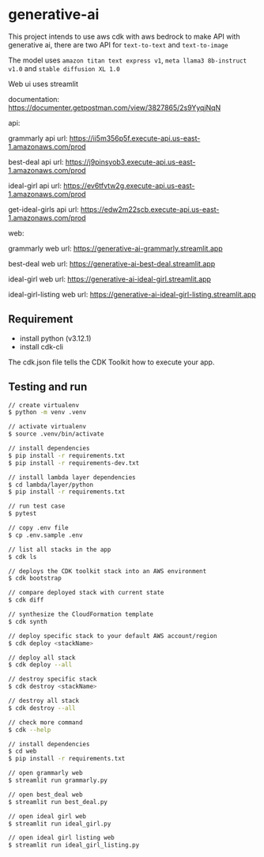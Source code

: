 # generative-ai

This project intends to use aws cdk with aws bedrock to make API with generative ai, there are two API for `text-to-text` and `text-to-image`

The model uses `amazon titan text express v1`, `meta llama3 8b-instruct v1.0` and `stable diffusion XL 1.0`

Web ui uses streamlit

documentation: <https://documenter.getpostman.com/view/3827865/2s9YyqjNqN>

api:

grammarly api url: <https://ii5m356p5f.execute-api.us-east-1.amazonaws.com/prod>

best-deal api url: <https://j9pinsyob3.execute-api.us-east-1.amazonaws.com/prod>

ideal-girl api url: <https://ev6tfvtw2g.execute-api.us-east-1.amazonaws.com/prod>

get-ideal-girls api url: <https://edw2m22scb.execute-api.us-east-1.amazonaws.com/prod>

web:

grammarly web url: <https://generative-ai-grammarly.streamlit.app>

best-deal web url: <https://generative-ai-best-deal.streamlit.app>

ideal-girl web url: <https://generative-ai-ideal-girl.streamlit.app>

ideal-girl-listing web url: <https://generative-ai-ideal-girl-listing.streamlit.app>

## Requirement

- install python (v3.12.1)
- install cdk-cli

The cdk.json file tells the CDK Toolkit how to execute your app.

## Testing and run

```zsh
// create virtualenv
$ python -m venv .venv

// activate virtualenv
$ source .venv/bin/activate

// install dependencies
$ pip install -r requirements.txt
$ pip install -r requirements-dev.txt

// install lambda layer dependencies
$ cd lambda/layer/python
$ pip install -r requirements.txt

// run test case
$ pytest
```

```zsh
// copy .env file
$ cp .env.sample .env

// list all stacks in the app
$ cdk ls

// deploys the CDK toolkit stack into an AWS environment
$ cdk bootstrap

// compare deployed stack with current state
$ cdk diff

// synthesize the CloudFormation template
$ cdk synth

// deploy specific stack to your default AWS account/region
$ cdk deploy <stackName>

// deploy all stack
$ cdk deploy --all

// destroy specific stack
$ cdk destroy <stackName>

// destroy all stack
$ cdk destroy --all

// check more command
$ cdk --help
```

```zsh
// install dependencies
$ cd web
$ pip install -r requirements.txt

// open grammarly web
$ streamlit run grammarly.py

// open best_deal web
$ streamlit run best_deal.py

// open ideal girl web
$ streamlit run ideal_girl.py

// open ideal girl listing web
$ streamlit run ideal_girl_listing.py
```
